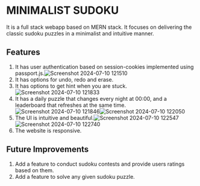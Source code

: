 # MINIMALIST SUDOKU
It is a full stack webapp based on MERN stack. It focuses on delivering the classic sudoku puzzles in a minimalist
and intuitive manner.

## Features 
1. It has user authentication based on session-cookies implemented using passport.js.![Screenshot 2024-07-10 121510](https://github.com/Vaibhav-Anurag/SUDOKU/assets/113437232/9eb3b042-abb9-429f-9f03-f908d9985c73)
2. It has options for undo, redo and erase.
3. It has options to get hint when you are stuck.![Screenshot 2024-07-10 121833](https://github.com/Vaibhav-Anurag/SUDOKU/assets/113437232/6bce1f21-c70a-401a-8f8a-e158bdf211b7)
4. It has a daily puzzle that changes every night at 00:00, and a leaderboard that refreshes at the same time.![Screenshot 2024-07-10 121846](https://github.com/Vaibhav-Anurag/SUDOKU/assets/113437232/e3ce6fc3-06b4-4bf8-a713-29a9b38c67ce)![Screenshot 2024-07-10 122050](https://github.com/Vaibhav-Anurag/SUDOKU/assets/113437232/cb64ac2e-342e-47ad-bf33-09bb4e4b695c)
5. The UI is intuitive and beautiful.![Screenshot 2024-07-10 122547](https://github.com/Vaibhav-Anurag/SUDOKU/assets/113437232/bb96ea84-03e8-40a8-86d9-a78a8a5e7bf8)
![Screenshot 2024-07-10 122740](https://github.com/Vaibhav-Anurag/SUDOKU/assets/113437232/c74294d3-b639-406a-8449-3a6a79afbd79)
6. The website is responsive.

## Future Improvements
1. Add a feature to conduct sudoku contests and provide users ratings based on them.
2. Add a feature to solve any given sudoku puzzle.
   
